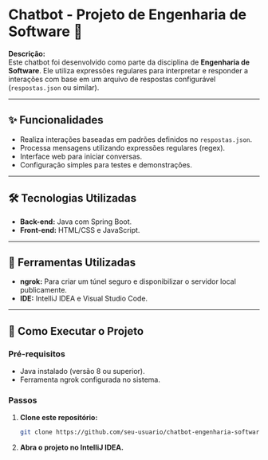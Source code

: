 # Chatbot - Projeto de Engenharia de Software 🤖

**Descrição:**  
Este chatbot foi desenvolvido como parte da disciplina de **Engenharia de Software**. Ele utiliza expressões regulares para interpretar e responder a interações com base em um arquivo de respostas configurável (`respostas.json` ou similar).

---

## ✨ Funcionalidades

- Realiza interações baseadas em padrões definidos no `respostas.json`.  
- Processa mensagens utilizando expressões regulares (regex).  
- Interface web para iniciar conversas.  
- Configuração simples para testes e demonstrações.

---

## 🛠️ Tecnologias Utilizadas

- **Back-end:** Java com Spring Boot.  
- **Front-end:** HTML/CSS e JavaScript.  

---

## 🔧 Ferramentas Utilizadas

- **ngrok:** Para criar um túnel seguro e disponibilizar o servidor local publicamente.  
- **IDE:** IntelliJ IDEA e Visual Studio Code.  

---

## 🚀 Como Executar o Projeto

### Pré-requisitos

- Java instalado (versão 8 ou superior).  
- Ferramenta ngrok configurada no sistema.  

### Passos

1. **Clone este repositório:**
   ```bash
   git clone https://github.com/seu-usuario/chatbot-engenharia-software.git
2. **Abra o projeto no IntelliJ IDEA.**
   ```bash
